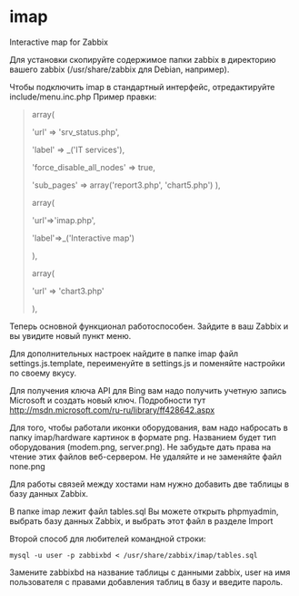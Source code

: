 # imap
Interactive map for Zabbix

Для установки скопируйте содержимое папки zabbix в директорию вашего zabbix (/usr/share/zabbix для Debian, например).

Чтобы подключить imap в стандартный интерфейс, отредактируйте include/menu.inc.php
Пример правки:


>array(
>
>'url' => 'srv_status.php',
>
>'label' => _('IT services'),
>
>'force_disable_all_nodes' => true,
>
>'sub_pages' => array('report3.php', 'chart5.php') ),
>
>array(
>
>'url'=>'imap.php',
>
>'label'=>_('Interactive map')
>
>),
>
>array(
>
>'url' => 'chart3.php'
>
>),

Теперь основной функционал работоспособен. Зайдите в ваш Zabbix и вы увидите новый пункт меню.

Для дополнительных настроек найдите в папке imap файл settings.js.template, переименуйте в settings.js и поменяйте настройки по своему вкусу.

Для получения ключа API для Bing вам надо получить учетную запись Microsoft и создать новый ключ. Подробности тут http://msdn.microsoft.com/ru-ru/library/ff428642.aspx

Для того, чтобы работали иконки оборудования, вам надо набросать в папку imap/hardware картинок в формате png. Названием будет тип оборудования (modem.png, server.png). Не забудьте дать права на чтение этих файлов веб-сервером. Не удаляйте и не заменяйте файл none.png

Для работы связей между хостами нам нужно добавить две таблицы в базу данных Zabbix.

В папке imap лежит файл tables.sql Вы можете открыть phpmyadmin, выбрать базу данных Zabbix, и выбрать этот файл в разделе Import

Второй способ для любителей командной строки:

`mysql -u user -p zabbixbd < /usr/share/zabbix/imap/tables.sql`

Замените zabbixbd на название таблицы с данными zabbix, user на имя пользователя с правами добавления таблиц в базу и введите пароль.
